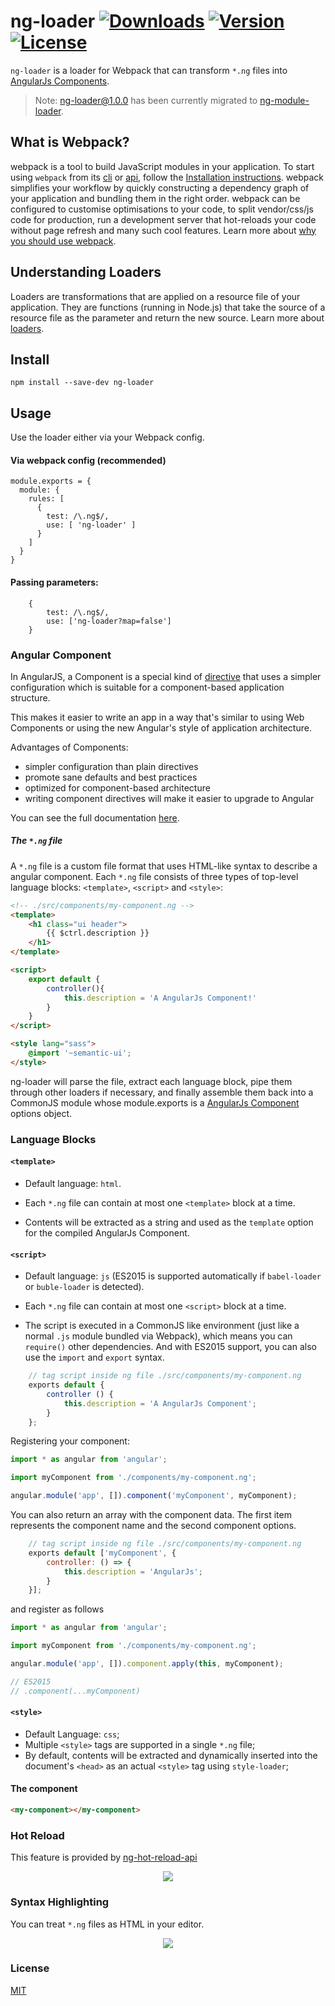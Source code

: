 # ng-loader <a href="https://www.npmjs.com/package/ng-component-loader"><img src="https://img.shields.io/npm/dt/ng-component-loader.svg" alt="Downloads"></a> <a href="https://www.npmjs.com/package/ng-loader"><img src="https://img.shields.io/npm/v/ng-loader.svg" alt="Version"></a> <a href="https://www.npmjs.com/package/ng-loader"><img src="https://img.shields.io/npm/l/ng-loader.svg" alt="License"></a>

`ng-loader` is a loader for Webpack that can transform `*.ng` files into [AngularJs Components](https://docs.angularjs.org/guide/component).

> Note: ng-loader@1.0.0 has been currently migrated to [ng-module-loader](https://github.com/owen-it/ng-module-loader).

## What is Webpack?

webpack is a tool to build JavaScript modules in your application. To start using `webpack` from its [cli](https://webpack.js.org/api/cli) or [api](https://webpack.js.org/api/node), follow the [Installation instructions](https://webpack.js.org/guides/installation).
webpack simplifies your workflow by quickly constructing a dependency graph of your application and bundling them in the right order. webpack can be configured to customise optimisations to your code, to split vendor/css/js code for production, run a development server that hot-reloads your code without page refresh and many such cool features. Learn more about [why you should use webpack](https://webpack.js.org/guides/why-webpack).

## Understanding Loaders 

Loaders are transformations that are applied on a resource file of your application. They are functions (running in Node.js) that take the source of a resource file as the parameter and return the new source.
Learn more about [loaders](https://webpack.js.org/concepts/loaders/).

## Install

```
npm install --save-dev ng-loader 
```

## Usage

Use the loader either via your Webpack config.

#### Via webpack config (recommended)

```
module.exports = {
  module: {
    rules: [
      {
        test: /\.ng$/,
        use: [ 'ng-loader' ]
      }
    ]
  }
}
```

#### Passing parameters: 

```
	{
        test: /\.ng$/, 
        use: ['ng-loader?map=false']
    }
```

### Angular Component

In AngularJS, a Component is a special kind of [directive](https://docs.angularjs.org/guide/directive) that uses a simpler
configuration which is suitable for a component-based application structure.

This makes it easier to write an app in a way that's similar to using Web Components or using the new Angular's
style of application architecture.

Advantages of Components:
- simpler configuration than plain directives
- promote sane defaults and best practices
- optimized for component-based architecture
- writing component directives will make it easier to upgrade to Angular

You can see the full documentation [here](https://docs.angularjs.org/guide/component).

##### The `*.ng` file

A `*.ng` file is a custom file format that uses HTML-like syntax to describe a angular component. Each `*.ng` file consists of three types of top-level language blocks: `<template>`, `<script>` and `<style>`:

```html
<!-- ./src/components/my-component.ng -->
<template>
    <h1 class="ui header">
        {{ $ctrl.description }}
    </h1>
</template>

<script>
    export default {
        controller(){
            this.description = 'A AngularJs Component!'
        }
    }
</script>

<style lang="sass">
    @import '~semantic-ui';
</style>
```

ng-loader will parse the file, extract each language block, pipe them through other loaders if necessary, and finally assemble them back into a CommonJS module whose module.exports is a [AngularJs Component](https://docs.angularjs.org/guide/component) options object.

### Language Blocks

#### `<template>`

- Default language: `html`.

- Each `*.ng` file can contain at most one `<template>` block at a time.

- Contents will be extracted as a string and used as the `template` option for the compiled AngularJs Component.

#### `<script>`

- Default language: `js` (ES2015 is supported automatically if `babel-loader` or `buble-loader` is detected).

- Each `*.ng` file can contain at most one `<script>` block at a time.

- The script is executed in a CommonJS like environment (just like a normal `.js` module bundled via Webpack), which means you can `require()` other dependencies. And with ES2015 support, you can also use the `import` and `export` syntax.

```js
    // tag script inside ng file ./src/components/my-component.ng
    exports default {
        controller () {
            this.description = 'A AngularJs Component';
        }
    };
```
Registering your component:

```js
import * as angular from 'angular';

import myComponent from './components/my-component.ng';

angular.module('app', []).component('myComponent', myComponent);
```

You can also return an array with the component data. The first item represents the component name and the second component options.

```js
    // tag script inside ng file ./src/components/my-component.ng
    exports default ['myComponent', {
        controller: () => {
            this.description = 'AngularJs';
        }
    }];
```

and register as follows

```js
import * as angular from 'angular';

import myComponent from './components/my-component.ng';

angular.module('app', []).component.apply(this, myComponent);

// ES2015
// .component(...myComponent)
```

#### `<style>`

- Default Language: `css`;
- Multiple `<style>` tags are supported in a single `*.ng` file;
- By default, contents will be extracted and dynamically inserted into the document's `<head>` as an actual `<style>` tag using `style-loader`;

#### The component

```html
<my-component></my-component>
```

### Hot Reload

This feature is provided by [ng-hot-reload-api](https://github.com/owen-it/ng-hot-reload-api)

<p align="center">
    <a href="https://raw.githubusercontent.com/owen-it/ng-loader/master/hot-reload.gif" target="_blank">
        <img src="https://raw.githubusercontent.com/owen-it/ng-loader/master/hot-reload.gif" />
    </a>
</p>

### Syntax Highlighting

You can treat `*.ng` files as HTML in your editor.

<p align="center">
    <a href="https://raw.githubusercontent.com/owen-it/ng-loader/master/syntax-highlighting.png" target="_blank">
        <img src="https://raw.githubusercontent.com/owen-it/ng-loader/master/syntax-highlighting.png" />
    </a>
</p>

### License

[MIT](http://opensource.org/licenses/MIT)
